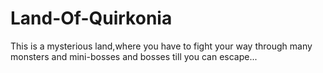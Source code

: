 # Land-Of-Quirkonia
This is a mysterious land,where you have to fight your way through many monsters and mini-bosses and bosses till you can escape...
